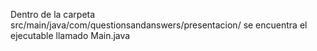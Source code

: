 Dentro de la carpeta src/main/java/com/questionsandanswers/presentacion/ se encuentra 
el ejecutable llamado Main.java 

